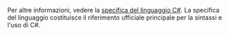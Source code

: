 Per altre informazioni, vedere la [specifica del linguaggio C#](~/docs/csharp/language-reference/language-specification/index.md). La specifica del linguaggio costituisce il riferimento ufficiale principale per la sintassi e l'uso di C#.
